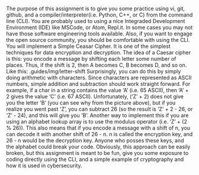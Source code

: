 The purpose of this assignment is to give you some practice using vi, git, github, and a compiler/interpreter(i.e. Python, C++, or C) from the command line (CLI). You are probably used to using a nice Integraded Development Environment (IDE) like MSCode, or Atom, Repl.it. In some cases you may not have those software engineering tools available. Also, if you want to engage the open source community, you should be comfortable with using the CLI.
You will implement a Simple Ceasar Cipher. It is one of the simplest techniques for data encryption and decryption. The idea of a Caesar cipher is this: you encode a message by shifting each letter some number of places. Thus, if the shift is 2, then A becomes C, B becomes D, and so on. Like this:
.guides/img/letter-shift
Surprisingly, you can do this by simply doing arithmetic with characters. Since characters are represented as ASCII numbers, simple addition and subtraction should work straight forward. For example, if a char in a string contains the value ‘A’ (i.e. 65 ASCII), then ‘A’ + 2 gives the value ‘C’ (i.e. 67 ASCII). Unfortunately, (‘Z’ + 2) does not give you the letter ‘B’ (you can see why from the picture above), but if you realize you went past 'Z’, you can subtract 26 (so the result is ‘Z’ + 2 - 26, or ‘Z’ - 24), and this will give you 'B’. Another way to implement this if you are using an alphabet lookup array is to use the modulus operator (i.e. ‘Z’ + (2 % 26)).
This also means that if you encode a message with a shift of n, you can decode it with another shift of 26 - n. n is called the encryption key, and 26 - n would be the decryption key. Anyone who posses these keys, and the alphabet could break your code. Obviously, this approach can be easily broken, but this assignment is meant to be fun, give you some exposure to coding directly using the CLI, and a simple example of cryptography and how it is used in cybersecurity.

